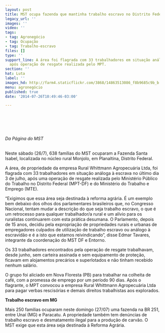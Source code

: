 ```yaml
---
layout: post
title: MST ocupa fazenda que mantinha trabalho escravo no Distrito Federal
legacy_url: ''
images: ''
video: ''
tags:
- tag: Agronegócio
- tag: Ocupação
- tag: Trabalho-escravo
files: []
type: ''
support_line: A área foi flagrada com 33 trabalhadores em situação análoga à escrava,
  após operação de resgate realizada pelo MPT.
section: ''
hat: Luta
label: ''
images_hd: http://farm4.staticflickr.com/3868/14863513086_f8b9685c9b_b.jpg
menu: agronegócio
published: true
date: '2014-07-26T10:49:46-03:00'

---
```

<h1>&nbsp;</h1>

<p><em>Da P&aacute;gina do MST</em><br />
&nbsp;</p>

<p>Neste s&aacute;bado (26/7), 638 fam&iacute;lias do MST ocuparam a Fazenda Santa Isabel, localizada no n&uacute;cleo rural Monjolo, em Planaltina, Distrito Federal.</p>

<p>A &aacute;rea, de propriedade da empresa Rural Whittmann Agropecu&aacute;ria Ltda, foi flagrada com 33 trabalhadores em situa&ccedil;&atilde;o an&aacute;loga &agrave; escrava no &uacute;ltimo dia 3 de julho, ap&oacute;s uma opera&ccedil;&atilde;o de resgate realizada pelo Minist&eacute;rio P&uacute;blico do Trabalho no Distrito Federal (MPT-DF) e do Minist&eacute;rio do Trabalho e Emprego (MTE).&nbsp;</p>

<p>&ldquo;Exigimos que essa &aacute;rea seja destinada &agrave; reforma agr&aacute;ria. &Eacute; um exemplo bem debaixo dos olhos dos parlamentares brasileiros que, no Congresso Nacional, tentam mudar a descri&ccedil;&atilde;o do que seja trabalho escravo, o que &eacute; um retrocesso para qualquer trabalhador/a rural e um al&iacute;vio para os ruralistas continuarem com esta pr&aacute;tica desumana. O Parlamento, depois de 15 anos, decidiu pela expropria&ccedil;&atilde;o de propriedades rurais e urbanas de empregadores culpados de utiliza&ccedil;&atilde;o de trabalho escravo ou an&aacute;logo &agrave; escravid&atilde;o e &eacute; a isto que estamos reivindicando&rdquo;, disse Edmar Tavares, integrante da coordena&ccedil;&atilde;o do MST DF e Entorno.</p>

<p>Os 33 trabalhadores encontrados pela opera&ccedil;&atilde;o de resgate trabalhavam, desde junho, sem carteira assinada e sem equipamento de prote&ccedil;&atilde;o, ficavam em alojamentos prec&aacute;rios e superlotados e n&atilde;o tinham recebido nenhum sal&aacute;rio.</p>

<p>O grupo foi aliciado em Nova Floresta (PB) para trabalhar na colheita de caf&eacute;, com a promessa de emprego por um per&iacute;odo 90 dias. Ap&oacute;s o flagrante, o MPT convocou a empresa Rural Whittmann Agropecu&aacute;ria Ltda para pagar verbas rescis&oacute;rias e demais direitos trabalhistas aos explorados.</p>

<p><strong>Trabalho escravo em MG</strong></p>

<p>Mais 250 familias ocuparam neste domingo (27/07) uma fazenda na BR 251, entre Una&iacute; (MG) e Paracatu. A propriedade tamb&eacute;m tem den&uacute;ncias de trabalho escravo e desmatamento ilegal para a produ&ccedil;&atilde;o de carv&atilde;o. O MST&nbsp;exige que esta &aacute;rea seja destinada &agrave; Reforma Agr&aacute;ria.</p>

<p>&nbsp;</p>
